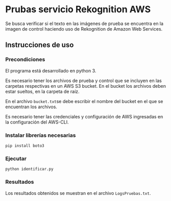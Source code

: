 # Prubas servicio Rekognition AWS
Se busca verificar si el texto en las imágenes de prueba se encuentra en la imagen de control haciendo uso de Rekognition de Amazon Web Services.

## Instrucciones de uso
### Precondiciones
El programa está desarrollado en python 3.

Es necesario tener los archivos de prueba y control que se incluyen en las carpetas respectivas en un AWS S3 bucket. En el bucket los archivos deben estar sueltos, en la carpeta de raíz.

En el archivo `bucket.txt`se debe escribir el nombre del bucket en el que se encuentran los archivos.

Es necesario tener las credenciales y configuración de AWS ingresadas en la configuración del AWS-CLI.

### Instalar librerías necesarias
`pip install boto3`

### Ejecutar

`python identificar.py`

### Resultados
Los resultados obtenidos se muestran en el archivo `LogsPruebas.txt`.